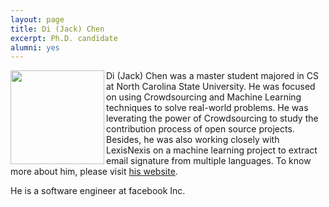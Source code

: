 ```yaml
---
layout: page
title: Di (Jack) Chen
excerpt: Ph.D. candidate
alumni: yes
---
```



<img align="left" width="150"
src="/img/jack.jpg">
Di (Jack) Chen was a master student majored in CS at North Carolina State University. He was focused on using Crowdsourcing and Machine Learning techniques to solve real-world problems. He was leverating the power of Crowdsourcing to study the contribution process of open source projects. Besides, he was also working closely with LexisNexis on a machine learning project to extract email signature from multiple languages. To know more about him, please visit [his website](http://dichen.me/).

He is a software engineer at facebook Inc.
